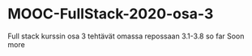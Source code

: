 # MOOC-FullStack-2020-osa-3
Full stack kurssin osa 3 tehtävät omassa repossaan
3.1-3.8 so far
Soon more